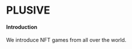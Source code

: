 <!-- <img src="https://user-images.githubusercontent.com/9734978/150770333-d4c300f8-da5e-4b3d-9049-6a2bd5ff7be2.png"  width="700" height="394">

 -->

<!-- # [NFTGAMES](https://teamit.co.kr/)
 -->

# PLUSIVE

#### Introduction

We introduce NFT games from all over the world.

<br/>
